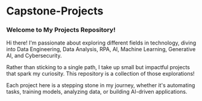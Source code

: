 # Capstone-Projects

### Welcome to My Projects Repository!

Hi there! I'm passionate about exploring different fields in technology, diving into Data Engineering, Data Analysis, RPA, AI, Machine Learning, Generative AI, and Cybersecurity.

Rather than sticking to a single path, I take up small but impactful projects that spark my curiosity. This repository is a collection of those explorations!

Each project here is a stepping stone in my journey, whether it's automating tasks, training models, analyzing data, or building AI-driven applications.
